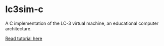 # lc3sim-c

A C implementation of the LC-3 virtual machine, an educational computer architecture.

[Read tutorial here](https://justinmeiners.github.io/lc3-vm/)
